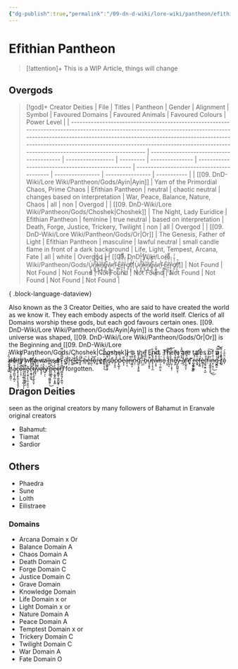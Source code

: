 ```yaml
---
{"dg-publish":true,"permalink":"/09-dn-d-wiki/lore-wiki/pantheon/efithian-pantheon/","tags":["god"]}
---
```


# Efithian Pantheon

>[!attention]+ 
>This is a WIP Article, things will change

## Overgods

>[!god]+ Creator Deities
> | File                                                                                                                                                                                                                                                                                                                       | Titles                                   | Pantheon          | Gender    | Alignment       | Symbol                                           | Favoured Domains                          | Favoured Animals | Favoured Colours | Power Level |
> | -------------------------------------------------------------------------------------------------------------------------------------------------------------------------------------------------------------------------------------------------------------------------------------------------------------------------- | ---------------------------------------- | ----------------- | --------- | --------------- | ------------------------------------------------ | ----------------------------------------- | ---------------- | ---------------- | ----------- |
> | [[09. DnD-Wiki/Lore Wiki/Pantheon/Gods/Ayin\|Ayin]]                                                                                                                                                                                                                                                                     | Yam of the Primordial Chaos, Prime Chaos | Efithian Pantheon | neutral   | chaotic neutral | changes based on interpretation                  | War, Peace, Balance, Nature, Chaos        | all              | non              | Overgod     |
> | [[09. DnD-Wiki/Lore Wiki/Pantheon/Gods/Choshek\|Choshek]]                                                                                                                                                                                                                                                               | The Night, Lady Euridice                 | Efithian Pantheon | feminine  | true neutral    | based on interpretation                          | Death, Forge, Justice, Trickery, Twilight | non              | all              | Overgod     |
> | [[09. DnD-Wiki/Lore Wiki/Pantheon/Gods/Or\|Or]]                                                                                                                                                                                                                                                                         | The Genesis, Father of Light             | Efithian Pantheon | masculine | lawful neutral  | small candle flame in front of a dark background | Life, Light, Tempest, Arcana, Fate        | all              | white            | Overgod     |
> | [[09. DnD-Wiki/Lore Wiki/Pantheon/Gods/Ù̴̙̖̘͖̥ͅn̸͈͍̲͋̉̀̀͋͛̚͜ͅk̶̼̝͗͊́͐̏͑̕͜n̸̙͓͆̈́̎͜o̷͇̹͈̮͒̀̎͊̚͜͝w̴̨͈͇̼̟̭̽ͅń̵̛̮́ ̴̮͇̼͙̝͕̦̏ͅẸ̴͙̎̈́̅́͝ȑ̵̪͔̝͎͑̈́̄̂̿͘ȓ̵̢̹̰̦͈̻͗̀̓ơ̸̡̬̇̍̓̐̍̉r̸̛̠̱͕͔̾͒\|Ù̴̙̖̘͖̥ͅn̸͈͍̲͋̉̀̀͋͛̚͜ͅk̶̼̝͗͊́͐̏͑̕͜n̸̙͓͆̈́̎͜o̷͇̹͈̮͒̀̎͊̚͜͝w̴̨͈͇̼̟̭̽ͅń̵̛̮́ ̴̮͇̼͙̝͕̦̏ͅẸ̴͙̎̈́̅́͝ȑ̵̪͔̝͎͑̈́̄̂̿͘ȓ̵̢̹̰̦͈̻͗̀̓ơ̸̡̬̇̍̓̐̍̉r̸̛̠̱͕͔̾͒]] | Not Found                                | Not Found         | Not Found | Not Found       | Not Found                                        | Not Found                                 | Not Found        | Not Found        | Not Found   |
> 
{ .block-language-dataview}
>

Also known as the 3 Creator Deities, who are said to have created the world as we know it. 
They each embody aspects of the world itself. Clerics of all Domains worship these gods, but each god favours certain ones. 
[[09. DnD-Wiki/Lore Wiki/Pantheon/Gods/Ayin\|Ayin]] is the Chaos from which the universe was shaped, [[09. DnD-Wiki/Lore Wiki/Pantheon/Gods/Or\|Or]] is the Beginning and [[09. DnD-Wiki/Lore Wiki/Pantheon/Gods/Choshek\|Choshek]] is the End. 
There are tales of a d̴e̵i̷t̵y̸ ̸w̵h̸o̸ ̶w̸a̸l̴k̴s̴ ̶i̷n̵ c̷̫̲͝i̸͈͗r̵̩̩̎c̵̲͖͝l̶͚͗̐e̵̳̽̊s̶͈̭͆̓ ̴̹́̾b̶̫̍͘e̶͚̣̾̇f̶̺͕͝ǒ̴̘r̵̼̬̍e̷͚͔̓̀d̸̫̼̣͔̗̍̿̔̒͂͜i̴̢͈̳͍͈̞͒̅͒͘s̸̢̯͗́̑͒͠å̵̖p̷̩̭̯̎̉̋̽͂p̴̟̳̖̗̄̇̀̇̏ȇ̶͓͙̅ḁ̶̣͉͗̑̔̽͝ŕ̷͉̐i̷̡̻̝̐́́̈́͘n̵̨̦͋͊g̴̛̤̞̝̟͈͍̃̾̋̌͘,̷̜͙̒̅͝ ̵̜̀̍͒ͅb̵̝̆̈͗̈́͊u̷̮̠̭̙̬͌̈́t̶̢̛̩̝̖̗̲̔̅͋̾͋w̶͕͓̬̆̂͐͌̾̂̃͐h̴̜͉̩̺̤̱̠̃̒͂̏̆͘o̵͓͛͑̏̈̋͝ ̴̡̝̐̒̾̋̿͝t̷̝̪͙́ḩ̴̡̜͓̟̦̄̔̓̈́͆͝e̸̬̪͌̉̾̋͌y̴͕̪̪͍̤̞̜̿̔̑̍ ̶̯͒͋̀̿̋̾͘ḁ̸̠̾̇̊́̃ȓ̴̨̛̺̭̯͙̈̌͋̄͠ḛ̸͔͎͙͝ ̷̝͔̬̩̼̞̳̃r̵̺͓̲͍̣̻̈́̌͠e̷͖͓͑̑̏̈́̑͘f̶̧̙̻̓̔̇̎͆̽è̷̻̠̥ͅr̸̫͖̘̰͍̣͉̺̐̂̀ṛ̴͛̽̀̆͒̑͠i̴͙̗͇͚͉̞̬͂͜͜ṅ̶̤̟͙̠̜̍̄͜ģ̵̱̻͍̓͌̀͆̀͘͝͝ ̵̮̏̄̾̊̉̿̿̚t̸͖̼̂̑̒̏̍͒̅̚ǒ̷͎̈͋̅͛́ ̸͍̐̌͛̅͛̈́̏̓̀ḥ̸̡͔̖̳̰͔̐̀̋͝á̶̡͖̺̤̗̗̻͔̆̈̑̅̍̅̽ç̶̢̞̯̙̭̮͕̞̘͈̘̉̀͝ͅọ̴͔͓̦͆̆̂̒͒̏͗̾̐͊͘̚l̵̮͕͓̰̫̲͉͍̠͇̩͉̀ͅͅḽ̷̛̝͕͎̦͕̗͇̟̜̼͊̓̄̃̆͛e̴̡̢̮͈̦̙̝̫̠̱̮͕̮͂c̶̠͙̳̹̻̰̄̃̎̆̌̔͆͘͘͜ț̴̡̨̡̡̦̩̭̫͎̊̆̈́̈͛̒̂͐̚ḭ̸̛̗̘̣̾̉̋̓́v̴̗͛̄̈́̏̓ȩ̷̛̝̩̈́l̶̯̂͗̒̇ỵ̸̠͕͑ͅ ̵̢̧̰̠̠͖̳̱̰͈̣͗̿͜b̶̯͉̪̟̙͊̈́̕̕e̶̢̤͙̺̟̪̣̝̥̻̓̇̌͝ę̴̳͇̬̖͖̮̪͚̱̥̉͋̌̄̎͊͘̕n̸̛̼̲̬͈̰̘̙̫̼̰͔̅̃͒͛̇̿͆͌̍̑̈̿͘ forgotten. 
## Dragon Deities
seen as the original creators by many followers of Bahamut in Eranvale
original creators

- Bahamut: 
- Tiamat
- Sardior
## Others
- Phaedra
- Sune
- Lolth
- Eilistraee
### Domains
- Arcana Domain x Or 
- Balance Domain A
- Chaos Domain A 
- Death Domain C 
- Forge Domain C 
- Justice Domain C
- Grave Domain
- Knowledge Domain
- Life Domain x or 
- Light Domain x  or 
- Nature Domain A 
- Peace Domain A 
- Temptest Domain x or 
- Trickery Domain C 
- Twilight Domain C 
- War Domain A 
- Fate Domain  O 


